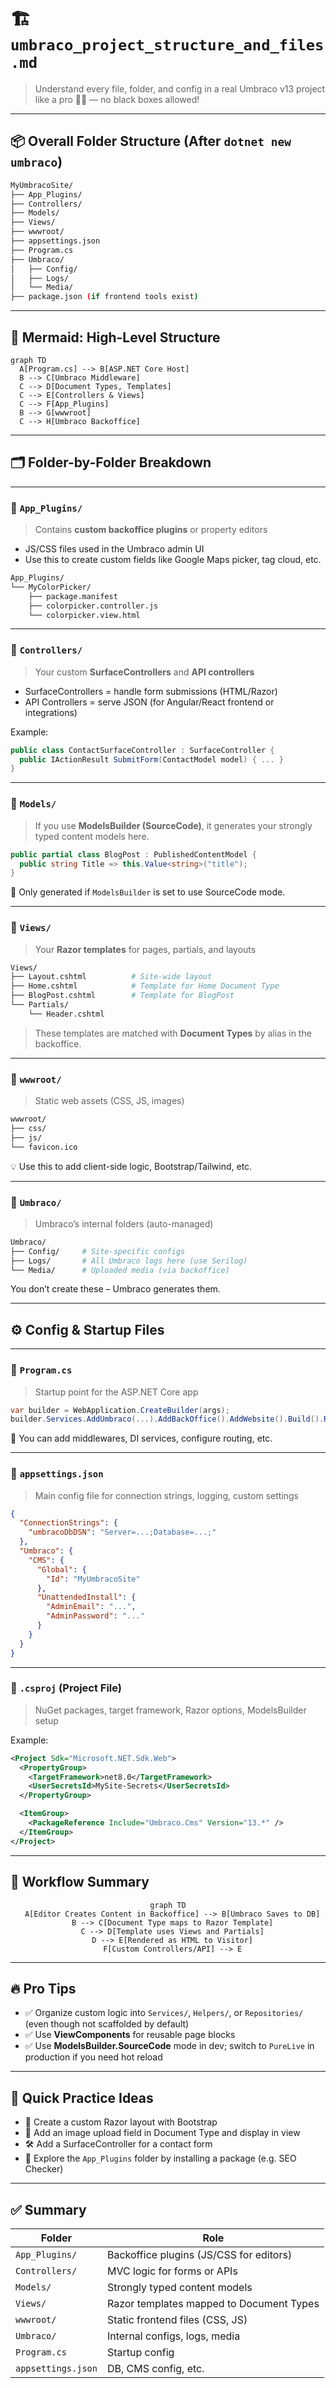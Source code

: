# 🏗️ `umbraco_project_structure_and_files.md`

> Understand every file, folder, and config in a real Umbraco v13 project like a pro 🧠📁 — no black boxes allowed!

---

## 📦 Overall Folder Structure (After `dotnet new umbraco`)

```bash
MyUmbracoSite/
├── App_Plugins/
├── Controllers/
├── Models/
├── Views/
├── wwwroot/
├── appsettings.json
├── Program.cs
├── Umbraco/
│   ├── Config/
│   ├── Logs/
│   └── Media/
├── package.json (if frontend tools exist)
```

---

## 🧠 Mermaid: High-Level Structure

```mermaid
graph TD
  A[Program.cs] --> B[ASP.NET Core Host]
  B --> C[Umbraco Middleware]
  C --> D[Document Types, Templates]
  C --> E[Controllers & Views]
  C --> F[App_Plugins]
  B --> G[wwwroot]
  C --> H[Umbraco Backoffice]
```

---

## 🗂️ Folder-by-Folder Breakdown

---

### 📁 `App_Plugins/`

> Contains **custom backoffice plugins** or property editors

- JS/CSS files used in the Umbraco admin UI
- Use this to create custom fields like Google Maps picker, tag cloud, etc.

```bash
App_Plugins/
└── MyColorPicker/
    ├── package.manifest
    ├── colorpicker.controller.js
    └── colorpicker.view.html
```

---

### 📁 `Controllers/`

> Your custom **SurfaceControllers** and **API controllers**

- SurfaceControllers = handle form submissions (HTML/Razor)
- API Controllers = serve JSON (for Angular/React frontend or integrations)

Example:

```csharp
public class ContactSurfaceController : SurfaceController {
  public IActionResult SubmitForm(ContactModel model) { ... }
}
```

---

### 📁 `Models/`

> If you use **ModelsBuilder (SourceCode)**, it generates your strongly typed content models here.

```csharp
public partial class BlogPost : PublishedContentModel {
  public string Title => this.Value<string>("title");
}
```

📌 Only generated if `ModelsBuilder` is set to use SourceCode mode.

---

### 📁 `Views/`

> Your **Razor templates** for pages, partials, and layouts

```bash
Views/
├── Layout.cshtml          # Site-wide layout
├── Home.cshtml            # Template for Home Document Type
├── BlogPost.cshtml        # Template for BlogPost
└── Partials/
    └── Header.cshtml
```

> These templates are matched with **Document Types** by alias in the backoffice.

---

### 📁 `wwwroot/`

> Static web assets (CSS, JS, images)

```bash
wwwroot/
├── css/
├── js/
└── favicon.ico
```

💡 Use this to add client-side logic, Bootstrap/Tailwind, etc.

---

### 📁 `Umbraco/`

> Umbraco’s internal folders (auto-managed)

```bash
Umbraco/
├── Config/     # Site-specific configs
├── Logs/       # All Umbraco logs here (use Serilog)
└── Media/      # Uploaded media (via backoffice)
```

You don’t create these – Umbraco generates them.

---

## ⚙️ Config & Startup Files

---

### 📄 `Program.cs`

> Startup point for the ASP.NET Core app

```csharp
var builder = WebApplication.CreateBuilder(args);
builder.Services.AddUmbraco(...).AddBackOffice().AddWebsite().Build().Run();
```

📌 You can add middlewares, DI services, configure routing, etc.

---

### 📄 `appsettings.json`

> Main config file for connection strings, logging, custom settings

```json
{
  "ConnectionStrings": {
    "umbracoDbDSN": "Server=...;Database=...;"
  },
  "Umbraco": {
    "CMS": {
      "Global": {
        "Id": "MyUmbracoSite"
      },
      "UnattendedInstall": {
        "AdminEmail": "...",
        "AdminPassword": "..."
      }
    }
  }
}
```

---

### 📄 `.csproj` (Project File)

> NuGet packages, target framework, Razor options, ModelsBuilder setup

Example:

```xml
<Project Sdk="Microsoft.NET.Sdk.Web">
  <PropertyGroup>
    <TargetFramework>net8.0</TargetFramework>
    <UserSecretsId>MySite-Secrets</UserSecretsId>
  </PropertyGroup>

  <ItemGroup>
    <PackageReference Include="Umbraco.Cms" Version="13.*" />
  </ItemGroup>
</Project>
```

---

## 🧠 Workflow Summary

<div align="center">

```mermaid
graph TD
  A[Editor Creates Content in Backoffice] --> B[Umbraco Saves to DB]
  B --> C[Document Type maps to Razor Template]
  C --> D[Template uses Views and Partials]
  D --> E[Rendered as HTML to Visitor]
  F[Custom Controllers/API] --> E
```

</div>

---

## 🔥 Pro Tips

- ✅ Organize custom logic into `Services/`, `Helpers/`, or `Repositories/` (even though not scaffolded by default)
- ✅ Use **ViewComponents** for reusable page blocks
- ✅ Use **ModelsBuilder.SourceCode** mode in dev; switch to `PureLive` in production if you need hot reload

---

## 🧪 Quick Practice Ideas

- 🔧 Create a custom Razor layout with Bootstrap
- 🎨 Add an image upload field in Document Type and display in view
- 🛠️ Add a SurfaceController for a contact form
- 🧰 Explore the `App_Plugins` folder by installing a package (e.g. SEO Checker)

---

## ✅ Summary

| Folder             | Role                                     |
| ------------------ | ---------------------------------------- |
| `App_Plugins/`     | Backoffice plugins (JS/CSS for editors)  |
| `Controllers/`     | MVC logic for forms or APIs              |
| `Models/`          | Strongly typed content models            |
| `Views/`           | Razor templates mapped to Document Types |
| `wwwroot/`         | Static frontend files (CSS, JS)          |
| `Umbraco/`         | Internal configs, logs, media            |
| `Program.cs`       | Startup config                           |
| `appsettings.json` | DB, CMS config, etc.                     |
